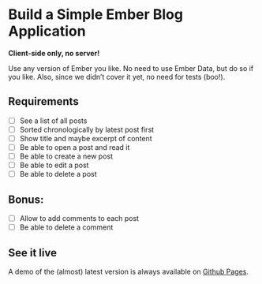 # Build a Simple Ember Blog Application

**Client-side only, no server!**

Use any version of Ember you like. No need to use Ember Data, but do so if you
like. Also, since we didn’t cover it yet, no need for tests (boo!).

## Requirements

- [ ] See a list of all posts
- [ ] Sorted chronologically by latest post first
- [ ] Show title and maybe excerpt of content
- [ ] Be able to open a post and read it
- [ ] Be able to create a new post
- [ ] Be able to edit a post
- [ ] Be able to delete a post

## Bonus:

- [ ] Allow to add comments to each post
- [ ] Be able to delete a comment

## See it live

A demo of the (almost) latest version is always available on [Github Pages][gh-pages].

[gh-pages]: http://http://jkintscher.github.io/amadeus-ember-training
